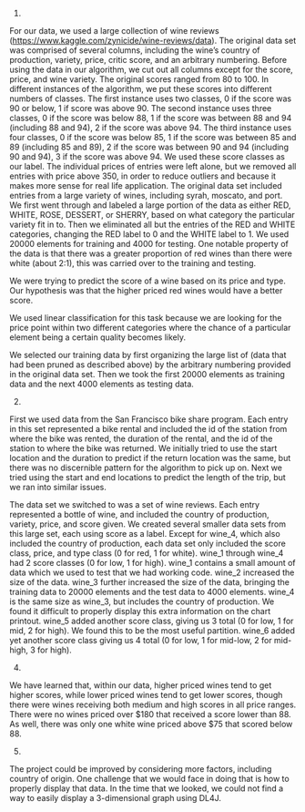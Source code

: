 1.
For our data, we used a large collection of wine reviews (https://www.kaggle.com/zynicide/wine-reviews/data). The original data set was comprised of several columns, including the wine’s country of production, variety, price, critic score, and an arbitrary numbering. Before using the data in our algorithm, we cut out all columns except for the score, price, and wine variety. The original scores ranged from 80 to 100. In different instances of the algorithm, we put these scores into different numbers of classes. The first instance uses two classes, 0 if the score was 90 or below, 1 if score was above 90. The second instance uses three classes, 0 if the score was below 88, 1 if the score was between 88 and 94 (including 88 and 94), 2 if the score  was above 94. The third instance uses four classes, 0 if the score was below 85, 1 if the score was between 85 and 89 (including 85 and 89), 2 if the score was between 90 and 94 (including 90 and 94), 3 if the score was above 94. We used these score classes as our label. The individual prices of entries were left alone, but we removed all entries with price above 350, in order to reduce outliers and because it makes more sense for real life application. The original data set included entries from a large variety of wines, including syrah, moscato, and port. We first went through and labeled a large portion of the data as either RED, WHITE, ROSE, DESSERT, or SHERRY, based on what category the particular variety fit in to. Then we eliminated all but the entries of the RED and WHITE categories, changing the RED label to 0 and the WHITE label to 1. We used 20000 elements for training and 4000 for testing. One notable property of the data is that there was a greater proportion of red wines than there were white (about 2:1), this was carried over to the training and testing.

We were trying to predict the score of a wine based on its price and type. Our hypothesis was that the higher priced red wines would have a better score.

We used linear classification for this task because we are looking for the price point within two different categories where the chance of a particular element being a certain quality becomes likely.

We selected our training data by first organizing the large list of (data that had been pruned as described above) by the arbitrary numbering provided in the original data set. Then we took the first 20000 elements as training data and the next 4000 elements as testing data.

2.
First we used data from the San Francisco bike share program. Each entry in this set represented a bike rental and included the id of the station from where the bike was rented, the duration of the rental, and the id of the station to where the bike was returned. We initially tried to use the start location and the duration to predict if the return location was the same, but there was no discernible pattern for the algorithm to pick up on. Next we tried using the start and end locations to predict the length of the trip, but we ran into similar issues.

The data set we switched to was a set of wine reviews. Each entry represented a bottle of wine, and included the country of production, variety, price, and score given. We created several smaller data sets from this large set, each using score as a label. Except for wine_4, which also included the country of production, each data set only included the score class, price, and type class (0 for red, 1 for white). wine_1 through wine_4 had 2 score classes (0 for low, 1 for high). wine_1 contains a small amount of data which we used to test that we had working code. wine_2 increased the size of the data. wine_3 further increased the size of the data, bringing the training data to 20000 elements and the test data to 4000 elements. wine_4 is the same size as wine_3, but includes the country of production. We found it difficult to properly display this extra information on the chart printout. wine_5 added another score class, giving us 3 total (0 for low, 1 for mid, 2 for high). We found this to be the most useful partition. wine_6 added yet another score class giving us 4 total (0 for low, 1 for mid-low, 2 for mid-high, 3 for high).

4.
We have learned that, within our data, higher priced wines tend to get higher scores, while lower priced wines tend to get lower scores, though there were wines receiving both medium and high scores in all price ranges. There were no wines priced over $180 that received a score lower than 88. As well, there was only one white wine priced above $75 that scored below 88.

5.
The project could be improved by considering more factors, including country of origin. One challenge that we would face in doing that is how to properly display that data. In the time that we looked, we could not find a way to easily display a 3-dimensional graph using DL4J.
